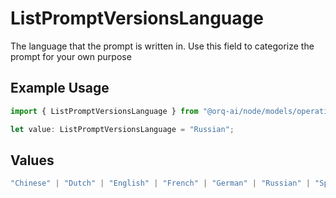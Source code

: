 # ListPromptVersionsLanguage

The language that the prompt is written in. Use this field to categorize the prompt for your own purpose

## Example Usage

```typescript
import { ListPromptVersionsLanguage } from "@orq-ai/node/models/operations";

let value: ListPromptVersionsLanguage = "Russian";
```

## Values

```typescript
"Chinese" | "Dutch" | "English" | "French" | "German" | "Russian" | "Spanish"
```